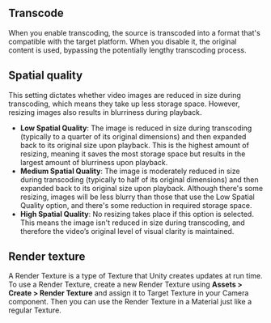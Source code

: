 ## Transcode

When you enable transcoding, the source is transcoded into a format that's compatible with the target platform. When you disable it, the original content is used, bypassing the potentially lengthy transcoding process.

## Spatial quality

This setting dictates whether video images are reduced in size during transcoding, which means they take up less storage space. However, resizing images also results in blurriness during playback.

* **Low Spatial Quality**: The image is reduced in size during transcoding (typically to a quarter of its original dimensions) and then expanded back to its original size upon playback. This is the highest amount of resizing, meaning it saves the most storage space but results in the largest amount of blurriness upon playback.
* **Medium Spatial Quality**: The image is moderately reduced in size during transcoding (typically to half of its original dimensions) and then expanded back to its original size upon playback. Although there's some resizing, images will be less blurry than those that use the Low Spatial Quality option, and there's some reduction in required storage space.
* **High Spatial Quality**: No resizing takes place if this option is selected. This means the image isn't reduced in size during transcoding, and therefore the video’s original level of visual clarity is maintained.

## Render texture

A Render Texture is a type of Texture that Unity creates updates at run time. To use a Render Texture, create a new Render Texture using **Assets > Create > Render Texture** and assign it to Target Texture in your Camera component. Then you can use the Render Texture in a Material just like a regular Texture.
